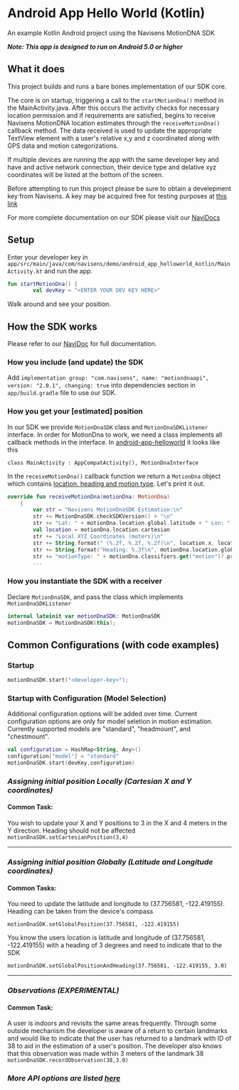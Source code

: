 # Android App Hello World (Kotlin)
An example Kotlin Android project using the Navisens MotionDNA SDK

___Note: This app is designed to run on Android 5.0 or higher___

## What it does
This project builds and runs a bare bones implementation of our SDK core.

The core is on startup, triggering a call to the ```startMotionDna()``` method in the MainActivity.java. After this occurs the activity checks for necessary location permission and if requirements are satisfied, begins to receive Navisens MotionDNA location estimates through the ```receiveMotionDna()``` callback method. The data received is used to update the appropriate TextView element with a user's relative x,y and z coordinated along with GPS data and motion categorizations.

If multiple devices are running the app with the same developer key and have and active network connection, their device type and delative xyz coordinates will be listed at the bottom of the screen.

Before attempting to run this project please be sure to obtain a develepment key from Navisens. A key may be acquired free for testing purposes at [this link](https://navisens.com/index.html#contact)

For more complete documentation on our SDK please visit our [NaviDocs](https://github.com/navisens/NaviDocs)



## Setup

Enter your developer key in `app/src/main/java/com/navisens/demo/android_app_helloworld_kotlin/MainActivity.kt` and run the app.
```kotlin
fun startMotionDna() {
        val devKey = "<ENTER YOUR DEV KEY HERE>"
```

Walk around and see your position.

## How the SDK works

Please refer to our [NaviDoc](https://github.com/navisens/NaviDocs/blob/master/API.Android.md#api) for full documentation.

### How you include (and update) the SDK

Add `implementation group: "com.navisens", name: "motiondnaapi", version: "2.0.1", changing: true` into dependencies section in `app/build.gradle` file to use our SDK.

### How you get your [estimated] position

In our SDK we provide `MotionDnaSDK` class and `MotionDnaSDKListener` interface. In order for MotionDna to work, we need a class implements all callback methods in the interface.
In [android-app-helloworld](https://github.com/navisens/android-app-helloworld) it looks like this
```
class MainActivity : AppCompatActivity(), MotionDnaInterface
```
In the `receiveMotionDna()` callback function we return a `MotionDna` object which contains [location, heading and motion type](https://github.com/navisens/NaviDocs/blob/master/API.Android.md#getters). Let's print it out.
```kotlin
override fun receiveMotionDna(motionDna: MotionDna)
    {
        var str = "Navisens MotionDnaSDK Estimation:\n"
        str += MotionDnaSDK.checkSDKVersion() + "\n"
        str += "Lat: " + motionDna.location.global.latitude + " Lon: " + motionDna.location.global.longitude + "\n"
        val location = motionDna.location.cartesian
        str += "Local XYZ Coordinates (meters)\n"
        str += String.format(" (%.2f, %.2f, %.2f)\n", location.x, location.y, location.z)
        str += String.format("Heading: %.3f\n", motionDna.location.global.heading)
        str += "motionType: " + motionDna.classifiers.get("motion")?.prediction?.label + "\n"
        ...
```

### How you instantiate the SDK with a receiver

Declare `MotionDnaSDK`, and pass the class which implements `MotionDnaSDKListener`
```kotlin
internal lateinit var motionDnaSDK: MotionDnaSDK
motionDnaSDK = MotionDnaSDK(this);
```

## Common Configurations (with code examples)
### Startup
```kotlin
motionDnaSDK.start("<developer-key>");
```

### Startup with Configuration (Model Selection)
Additional configuration options will be added over time. Current configuration options are only for model seletion in motion estimation. Currently supported models are "standard", "headmount", and "chestmount".

```kotlin
val configuration = HashMap<String, Any>()
configuration["model"] = "standard"
motionDnaSDK.start(devKey,configuration)
```

### _Assigning initial position Locally (Cartesian X and Y coordinates)_
#### Common Task:

You wish to update your X and Y positions to 3 in the X and 4 meters in the Y direction. Heading should not be affected
``` motionDnaSDK.setCartesianPosition(3,4) ```


-------------

### _Assigning initial position Globally (Latitude and Longitude coordinates)_

#### Common Tasks:
 You need to update the latitude and longitude to (37.756581, -122.419155). Heading can be taken from the device's compass

``` motionDnaSDK.setGlobalPosition(37.756581, -122.419155) ```

 You know the users location is latitude and longitude of (37.756581, -122.419155) with a heading of 3 degrees and need to indicate that to the SDK

``` motionDnaSDK.setGlobalPositionAndHeading(37.756581, -122.419155, 3.0) ```


------------

### _Observations (EXPERIMENTAL)_
#### Common Task:
A user is indoors and revisits the same areas frequently. Through some outside mechanism the developer is aware of a return to certain landmarks and would like to indicate that the user has returned to a landmark with ID of 38 to aid in the estimation of a user's position. The developer also knows that this observation was made within 3 meters of the landmark 38
``` motionDnaSDK.recordObservation(38,3.0) ```



### _More API options are listed [here](https://github.com/navisens/NaviDocs/blob/master/API.Android.md#control)_
